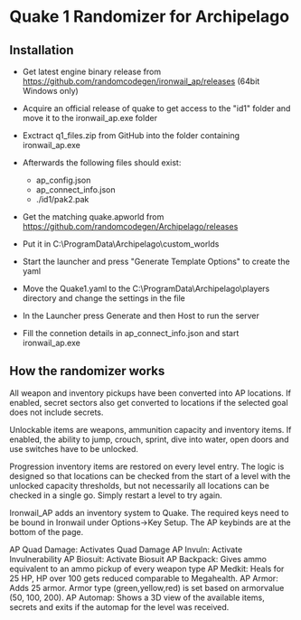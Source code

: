 Quake 1 Randomizer for Archipelago
========================================

Installation
------------

* Get latest engine binary release from https://github.com/randomcodegen/ironwail_ap/releases (64bit Windows only)
* Acquire an official release of quake to get access to the "id1" folder and move it to the ironwail_ap.exe folder
* Exctract q1_files.zip from GitHub into the folder containing ironwail_ap.exe
* Afterwards the following files should exist: 
  * ap_config.json 
  * ap_connect_info.json
  * ./id1/pak2.pak


* Get the matching quake.apworld from https://github.com/randomcodegen/Archipelago/releases
* Put it in C:\ProgramData\Archipelago\custom_worlds
* Start the launcher and press "Generate Template Options" to create the yaml
* Move the Quake1.yaml to the C:\ProgramData\Archipelago\players directory and change the settings in the file
* In the Launcher press Generate and then Host to run the server

* Fill the connetion details in ap_connect_info.json and start ironwail_ap.exe

How the randomizer works
------------------------

All weapon and inventory pickups have been converted into AP locations. 
If enabled, secret sectors also get converted to locations if the selected goal does not include secrets.

Unlockable items are weapons, ammunition capacity and inventory items.
If enabled, the ability to jump, crouch, sprint, dive into water, open doors and use switches have to be unlocked. 

Progression inventory items are restored on every level entry. 
The logic is designed so that locations can be checked from the start of a level 
with the unlocked capacity thresholds, but not necessarily all locations can be checked in a single go. 
Simply restart a level to try again.

Ironwail_AP adds an inventory system to Quake.
The required keys need to be bound in Ironwail under Options->Key Setup.
The AP keybinds are at the bottom of the page.

AP Quad Damage: Activates Quad Damage
AP Invuln: Activate Invulnerability
AP Biosuit: Activate Biosuit
AP Backpack: Gives ammo equivalent to an ammo pickup of every weapon type
AP Medkit: Heals for 25 HP, HP over 100 gets reduced comparable to Megahealth.
AP Armor: Adds 25 armor. Armor type (green,yellow,red) is set based on armorvalue (50, 100, 200).
AP Automap: Shows a 3D view of the available items, secrets and exits if the automap for the level was received.
